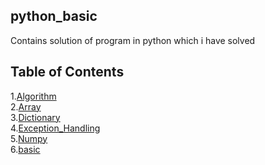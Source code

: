 ## python_basic
Contains solution of program in python which i have solved<br>


Table of Contents
--------------------
1.[Algorithm](https://github.com/Amandeepanmol/python_basic/tree/master/Algorithm)<br>
2.[Array](https://github.com/Amandeepanmol/python_basic/tree/master/Array)<br>
3.[Dictionary](https://github.com/Amandeepanmol/python_basic/tree/master/Dictionary)<br>
4.[Exception_Handling](https://github.com/Amandeepanmol/python_basic/tree/master/Exception_Handling)<br>
5.[Numpy](https://github.com/Amandeepanmol/python_basic/tree/master/Numpy)<br>
6.[basic](https://github.com/Amandeepanmol/python_basic/tree/master/basic)

